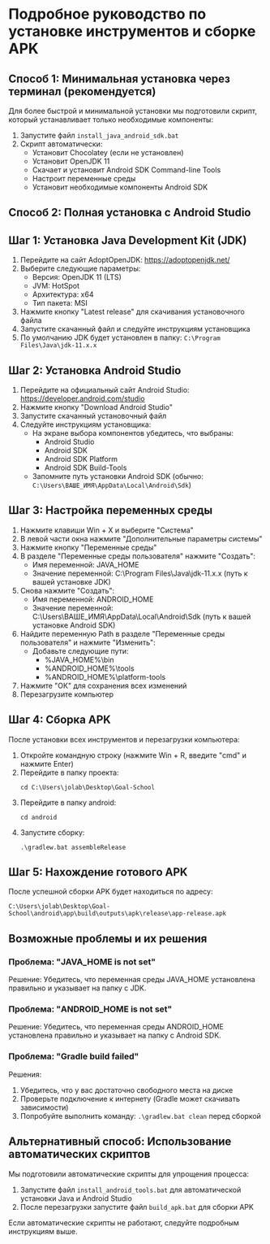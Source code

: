 # Подробное руководство по установке инструментов и сборке APK

## Способ 1: Минимальная установка через терминал (рекомендуется)

Для более быстрой и минимальной установки мы подготовили скрипт, который устанавливает только необходимые компоненты:

1. Запустите файл `install_java_android_sdk.bat`
2. Скрипт автоматически:
   - Установит Chocolatey (если не установлен)
   - Установит OpenJDK 11
   - Скачает и установит Android SDK Command-line Tools
   - Настроит переменные среды
   - Установит необходимые компоненты Android SDK

## Способ 2: Полная установка с Android Studio

## Шаг 1: Установка Java Development Kit (JDK)

1. Перейдите на сайт AdoptOpenJDK: https://adoptopenjdk.net/
2. Выберите следующие параметры:
   - Версия: OpenJDK 11 (LTS)
   - JVM: HotSpot
   - Архитектура: x64
   - Тип пакета: MSI
3. Нажмите кнопку "Latest release" для скачивания установочного файла
4. Запустите скачанный файл и следуйте инструкциям установщика
5. По умолчанию JDK будет установлен в папку: `C:\Program Files\Java\jdk-11.x.x`

## Шаг 2: Установка Android Studio

1. Перейдите на официальный сайт Android Studio: https://developer.android.com/studio
2. Нажмите кнопку "Download Android Studio"
3. Запустите скачанный установочный файл
4. Следуйте инструкциям установщика:
   - На экране выбора компонентов убедитесь, что выбраны:
     - Android Studio
     - Android SDK
     - Android SDK Platform
     - Android SDK Build-Tools
   - Запомните путь установки Android SDK (обычно: `C:\Users\ВАШЕ_ИМЯ\AppData\Local\Android\Sdk`)

## Шаг 3: Настройка переменных среды

1. Нажмите клавиши Win + X и выберите "Система"
2. В левой части окна нажмите "Дополнительные параметры системы"
3. Нажмите кнопку "Переменные среды"
4. В разделе "Переменные среды пользователя" нажмите "Создать":
   - Имя переменной: JAVA_HOME
   - Значение переменной: C:\Program Files\Java\jdk-11.x.x (путь к вашей установке JDK)
5. Снова нажмите "Создать":
   - Имя переменной: ANDROID_HOME
   - Значение переменной: C:\Users\ВАШЕ_ИМЯ\AppData\Local\Android\Sdk (путь к вашей установке Android SDK)
6. Найдите переменную Path в разделе "Переменные среды пользователя" и нажмите "Изменить":
   - Добавьте следующие пути:
     - %JAVA_HOME%\bin
     - %ANDROID_HOME%\tools
     - %ANDROID_HOME%\platform-tools
7. Нажмите "ОК" для сохранения всех изменений
8. Перезагрузите компьютер

## Шаг 4: Сборка APK

После установки всех инструментов и перезагрузки компьютера:

1. Откройте командную строку (нажмите Win + R, введите "cmd" и нажмите Enter)
2. Перейдите в папку проекта:
   ```
   cd C:\Users\jolab\Desktop\Goal-School
   ```
3. Перейдите в папку android:
   ```
   cd android
   ```
4. Запустите сборку:
   ```
   .\gradlew.bat assembleRelease
   ```

## Шаг 5: Нахождение готового APK

После успешной сборки APK будет находиться по адресу:

```
C:\Users\jolab\Desktop\Goal-School\android\app\build\outputs\apk\release\app-release.apk
```

## Возможные проблемы и их решения

### Проблема: "JAVA_HOME is not set"

Решение: Убедитесь, что переменная среды JAVA_HOME установлена правильно и указывает на папку с JDK.

### Проблема: "ANDROID_HOME is not set"

Решение: Убедитесь, что переменная среды ANDROID_HOME установлена правильно и указывает на папку с Android SDK.

### Проблема: "Gradle build failed"

Решения:

1. Убедитесь, что у вас достаточно свободного места на диске
2. Проверьте подключение к интернету (Gradle может скачивать зависимости)
3. Попробуйте выполнить команду: `.\gradlew.bat clean` перед сборкой

## Альтернативный способ: Использование автоматических скриптов

Мы подготовили автоматические скрипты для упрощения процесса:

1. Запустите файл `install_android_tools.bat` для автоматической установки Java и Android Studio
2. После перезагрузки запустите файл `build_apk.bat` для сборки APK

Если автоматические скрипты не работают, следуйте подробным инструкциям выше.

